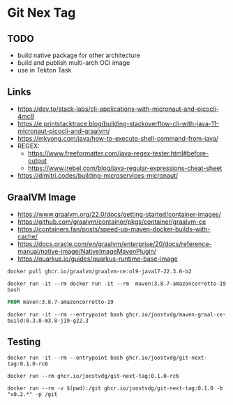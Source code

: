 # Git Nex Tag

## TODO

* build native package for other architecture
* build and publish multi-arch OCI image
* use in Tekton Task

## Links

* https://dev.to/stack-labs/cli-applications-with-micronaut-and-picocli-4mc8
* https://e.printstacktrace.blog/building-stackoverflow-cli-with-java-11-micronaut-picocli-and-graalvm/
* https://mkyong.com/java/how-to-execute-shell-command-from-java/
* REGEX:
  * https://www.freeformatter.com/java-regex-tester.html#before-output
  * https://www.jrebel.com/blog/java-regular-expressions-cheat-sheet
* https://dimitri.codes/building-microservices-micronaut/

## GraalVM Image

* https://www.graalvm.org/22.0/docs/getting-started/container-images/
* https://github.com/graalvm/container/pkgs/container/graalvm-ce 
* https://containers.fan/posts/speed-up-maven-docker-builds-with-cache/
* https://docs.oracle.com/en/graalvm/enterprise/20/docs/reference-manual/native-image/NativeImageMavenPlugin/
* https://quarkus.io/guides/quarkus-runtime-base-image

```shell
docker pull ghcr.io/graalvm/graalvm-ce:ol9-java17-22.3.0-b2
```

```shell
docker run -it --rm docker run -it --rm  maven:3.8.7-amazoncorretto-19 bash
```

```dockerfile
FROM maven:3.8.7-amazoncorretto-19

```

```shell
docker run -it --rm --entrypoint bash ghcr.io/joostvdg/maven-graal-ce-build:0.3.0-m3.8-j19-g22.3
``` 

## Testing

```shell
docker run -it --rm --entrypoint bash ghcr.io/joostvdg/git-next-tag:0.1.0-rc6
``` 

```shell
docker run --rm ghcr.io/joostvdg/git-next-tag:0.1.0-rc6
``` 

```shell
docker run --rm -v $(pwd):/git ghcr.io/joostvdg/git-next-tag:0.1.0 -b "v0.2.*" -p /git
```